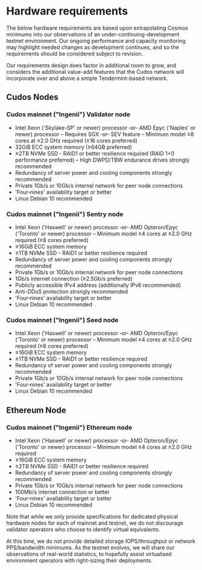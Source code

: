 # Hardware requirements

The below hardware requirements are based upon extrapolating Cosmos minimums into our observations of an under-continuing-development testnet environment. Our ongoing performance and capacity monitoring may highlight needed changes as development continues, and so the requirements should be considered subject to revision.

Our requirements design does factor in additional room to grow, and considers the additional value-add features that the Cudos network will incorporate over and above a simple Tendermint-based network.

## Cudos Nodes

### Cudos mainnet ("Ingenii") Validator node

* Intel Xeon ('Skylake-SP' or newer) processor ‑or‑ AMD Epyc ('Naples' or newer) processor – Requires SGX ‑or‑ SEV feature – Minimum model ≥8 cores at ≥2.0 GHz required (≥16 cores preferred)
* 32GiB ECC system memory (≥64GB preferred)
* ≥2TB NVMe SSD - RAID1 or better resilience required (RAID 1+0 performance preferred) – High DWPD/TBW endurance drives strongly recommended
* Redundancy of server power and cooling components strongly recommended
* Private 1Gb/s or 10Gb/s internal network for peer node connections
* 'Four‑nines' availability target or better
* Linux Debian 10 recommended

### Cudos mainnet ("Ingenii") Sentry node

* Intel Xeon ('Haswell' or newer) processor ‑or‑ AMD Opteron/Epyc ('Toronto' or newer) processor – Minimum model ≥4 cores at ≥2.0 GHz required (≥8 cores preferred)
* ≥16GiB ECC system memory
* ≥1TB NVMe SSD - RAID1 or better resilience required
* Redundancy of server power and cooling components strongly recommended
* Private 1Gb/s or 10Gb/s internal network for peer node connections
* 1Gb/s internet connection (≥2.5Gb/s preferred)
* Publicly accessible IPv4 address (additionally IPv6 recommended)
* Anti-DDoS protection strongly recommended
* 'Four‑nines' availability target or better
* Linux Debian 10 recommended

### Cudos mainnet ("Ingenii") Seed node

* Intel Xeon ('Haswell' or newer) processor ‑or‑ AMD Opteron/Epyc ('Toronto' or newer) processor – Minimum model ≥4 cores at ≥2.0 GHz required (≥8 cores preferred)
* ≥16GiB ECC system memory
* ≥1TB NVMe SSD - RAID1 or better resilience required
* Redundancy of server power and cooling components strongly recommended
* Private 1Gb/s or 10Gb/s internal network for peer node connections
* 'Four‑nines' availability target or better
* Linux Debian 10 recommended

## Ethereum Node

### Cudos mainnet ("Ingenii") Ethereum node

* Intel Xeon ('Haswell' or newer) processor ‑or‑ AMD Opteron/Epyc ('Toronto' or newer) processor – Minimum model ≥4 cores at ≥2.0 GHz required
* ≥16GiB ECC system memory
* ≥2TB NVMe SSD - RAID1 or better resilience required
* Redundancy of server power and cooling components strongly recommended
* Private 1Gb/s or 10Gb/s internal network for peer node connections
* 100Mb/s internet connection or better
* 'Four‑nines' availability target or better
* Linux Debian 10 recommended


Note that while we only provide specifications for dedicated physical hardware nodes for each of mainnet and testnet, we do not discourage validator operators who choose to identify virtual equivalents.

At this time, we do not provide detailed storage IOPS/throughput or network PPS/bandwidth minimums. As the testnet evolves, we will share our observations of real-world statistics, to hopefully assist virtualised environment operators with right-sizing their deployments.